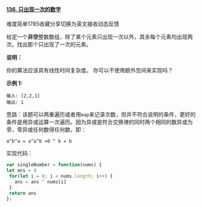 #### [136. 只出现一次的数字](https://leetcode-cn.com/problems/single-number/)

难度简单1785收藏分享切换为英文接收动态反馈

给定一个**非空**整数数组，除了某个元素只出现一次以外，其余每个元素均出现两次。找出那个只出现了一次的元素。

**说明：**

你的算法应该具有线性时间复杂度。 你可以不使用额外空间来实现吗？

**示例 1:**

```
输入: [2,2,1]
输出: 1
```

思路：该题可以两重遍历或者用`map`来记录次数，但并不符合说明的条件，更好的条件是用异或运算一次遍历。因为异或是符合交换律的同时两个相同的数异或为零，零异或任何数得任何数，即：

```
a^b^a = a^a^b =0 ^ b = b
```



实现代码：

```js
var singleNumber = function(nums) {
let ans = 0
 for(let i = 0; i < nums.length; i++) {
   ans = ans ^ nums[i]
 }
 return ans
};
```

